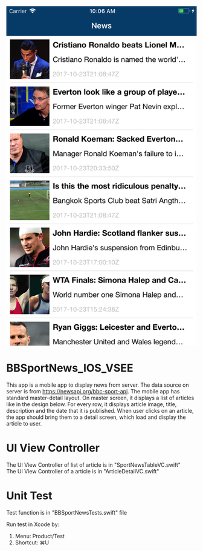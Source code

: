 <img src="ScreenShot/s1.png">

# BBSportNews_IOS_VSEE


This app is a mobile app to display news from server. The data source on server is from https://newsapi.org/bbc-sport-api.
The mobile app has standard master-detail layout. On master screen, it displays a list of articles like in the design below. For every row, it displays article image, title, description and the date that it is published. When user clicks on an article, the app should bring them to a detail screen, which load and display the article to user.

# UI View Controller
The UI View Controller of list of article is in "SportNewsTableVC.swift" <br />
The UI View Controller of a article is in "ArticleDetailVC.swift"

# Unit Test
Test function is in "BBSportNewsTests.swift" file

Run test in Xcode by:
1. Menu: Product/Test 
2. Shortcut: ⌘U
